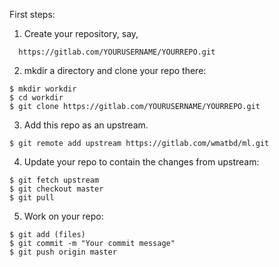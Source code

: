 First steps:
1. Create your repository, say,
```
  https://gitlab.com/YOURUSERNAME/YOURREPO.git
```

2. mkdir a directory and clone your repo there:
```
$ mkdir workdir
$ cd workdir
$ git clone https://gitlab.com/YOURUSERNAME/YOURREPO.git
```

3. Add this repo as an upstream.
```
$ git remote add upstream https://gitlab.com/wmatbd/ml.git
```

4. Update your repo to contain the changes from upstream:
```
$ git fetch upstream
$ git checkout master
$ git pull
```

5. Work on your repo:
```
$ git add (files)
$ git commit -m "Your commit message"
$ git push origin master
```

